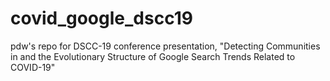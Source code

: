 # covid_google_dscc19

pdw's repo for DSCC-19 conference presentation, "Detecting Communities in and the Evolutionary Structure of Google Search Trends Related to COVID-19"
